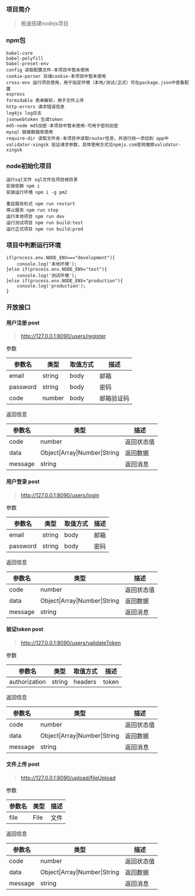 ### 项目简介

> 极速搭建nodejs项目

### npm包

```
babel-core 
babel-polyfill
babel-preset-env
config 读取配置文件-本项目中暂未使用
cookie-parser 存储cookie-本项目中暂未使用
cross-env 运行项目使用，用于指定环境（本地/测试/正式）可在package.json中查看配置
express
formidable 表单解析，用于文件上传
http-errors 请求错误信息
log4js log日志
jsonwebtoken 生成token
md5-node md5加密-本项目中暂未使用-可用于密码加密
mysql 链接数据库使用
require-dir 读取文件夹-本项目中读取router信息，并进行统一添加到 app中
validator-xingsk 验证请求参数，具体使用方式见npmjs.com官网搜索validator-xingsk
```

### node初始化项目

```
运行sql文件 sql文件在项目根目录
安装依赖 npm i
安装运行环境 npm i -g pm2

重启服务形式 npm run restart
停止服务 npm run stop
运行本地项目 npm run dev
运行测试项目 npm run build:test
运行正式项目 npm run build:prod
```

### 项目中判断运行环境

```
if(process.env.NODE_ENV==="development"){
	console.log('本地环境');
}else if(process.env.NODE_ENV="test"){
	console.log('测试环境');
}else if(process.env.NODE_ENV="production"){
	console.log('production');
}
```

### 开放接口

#### 用户注册 post

> http://127.0.0.1:8090/users/register

参数

| 参数名   | 类型   | 取值方式 | 描述       |
| -------- | ------ | -------- | ---------- |
| email    | string | body     | 邮箱       |
| password | string | body     | 密码       |
| code     | number | body     | 邮箱验证码 |

返回信息

| 参数名  | 类型                          | 描述       |
| ------- | ----------------------------- | ---------- |
| code    | number                        | 返回状态值 |
| data    | Object\|Array\|Number\|String | 返回数据   |
| message | string                        | 返回消息   |

#### 用户登录 post

> http://127.0.0.1:8090/users/login

参数

| 参数名   | 类型   | 取值方式 | 描述 |
| -------- | ------ | -------- | ---- |
| email    | string | body     | 邮箱 |
| password | string | body     | 密码 |

返回信息

| 参数名  | 类型                          | 描述       |
| ------- | ----------------------------- | ---------- |
| code    | number                        | 返回状态值 |
| data    | Object\|Array\|Number\|String | 返回数据   |
| message | string                        | 返回消息   |

#### 验证token post

> http://127.0.0.1:8090/users/validateToken

参数

| 参数名        | 类型   | 取值方式 | 描述  |
| ------------- | ------ | -------- | ----- |
| authorization | string | headers  | token |

返回信息

| 参数名  | 类型                          | 描述       |
| ------- | ----------------------------- | ---------- |
| code    | number                        | 返回状态值 |
| data    | Object\|Array\|Number\|String | 返回数据   |
| message | string                        | 返回消息   |

#### 文件上传 post

> http://127.0.0.1:8090/upload/fileUpload

参数

| 参数名 | 类型 | 描述 |
| ------ | ---- | ---- |
| file   | File | 文件 |

返回信息

| 参数名  | 类型                          | 描述       |
| ------- | ----------------------------- | ---------- |
| code    | number                        | 返回状态值 |
| data    | Object\|Array\|Number\|String | 返回数据   |
| message | string                        | 返回消息   |